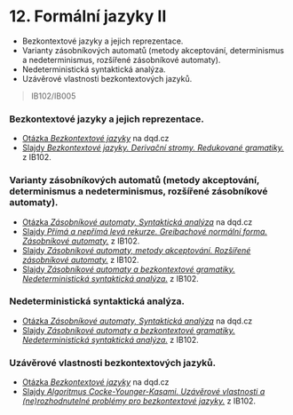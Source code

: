 # 12. Formální jazyky II
- Bezkontextové jazyky a jejich reprezentace.
- Varianty zásobníkových automatů (metody akceptování, determinismus a nedeterminismus, rozšířené zásobníkové automaty).
- Nedeterministická syntaktická analýza.
- Uzávěrové vlastnosti bezkontextových jazyků.

> IB102/IB005


### Bezkontextové jazyky a jejich reprezentace.

- [Otázka *Bezkontextové jazyky*](statnice.dqd.cz/home:inf:ap10) na dqd.cz
- [Slajdy *Bezkontextové jazyky. Derivační stromy. Redukované gramatiky.*](https://is.muni.cz/el/1433/podzim2008/IB102/um/slajdy7.pdf) z IB102.


### Varianty zásobníkových automatů (metody akceptování, determinismus a nedeterminismus, rozšířené zásobníkové automaty).

- [Otázka *Zásobníkové automaty, Syntaktická analýza*](statnice.dqd.cz/home:inf:ap11) na dqd.cz
- [Slajdy *Přímá a nepřímá levá rekurze. Greibachové normální forma. Zásobníkové automaty.*](https://is.muni.cz/el/1433/podzim2008/IB102/um/slajdy9.pdf) z IB102.
- [Slajdy *Zásobníkové automaty, metody akceptování. Rozšířené zásobníkové automaty.*](https://is.muni.cz/el/1433/podzim2008/IB102/um/slajdy10.pdf) z IB102.
- [Slajdy *Zásobníkové automaty a bezkontextové gramatiky. Nedeterministická syntaktická analýza.*](https://is.muni.cz/el/1433/podzim2008/IB102/um/slajdy11.pdf) z IB102.

### Nedeterministická syntaktická analýza.

- [Otázka *Zásobníkové automaty, Syntaktická analýza*](statnice.dqd.cz/home:inf:ap11) na dqd.cz
- [Slajdy *Zásobníkové automaty a bezkontextové gramatiky. Nedeterministická syntaktická analýza.*](https://is.muni.cz/el/1433/podzim2008/IB102/um/slajdy11.pdf) z IB102.

### Uzávěrové vlastnosti bezkontextových jazyků.

- [Otázka *Bezkontextové jazyky*](statnice.dqd.cz/home:inf:ap10) na dqd.cz
- [Slajdy *Algoritmus Cocke-Younger-Kasami. Uzávěrové vlastnosti a (ne)rozhodnutelné problémy pro bezkontextové jazyky.*](https://is.muni.cz/el/1433/podzim2008/IB102/um/slajdy12.pdf) z IB102.
